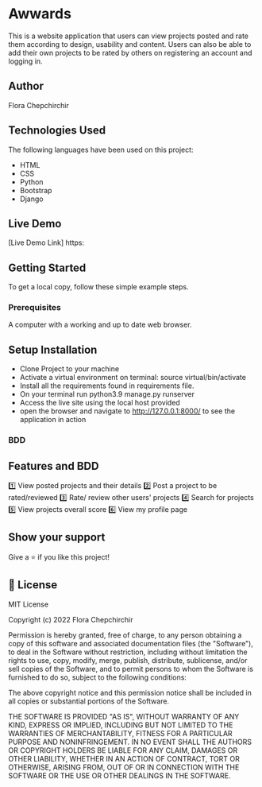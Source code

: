 # Awwards
This is a website application that users can view projects posted and rate them according to design, usability and content. Users can also be able to add their own projects to be rated by others on registering an account and logging in.

## Author 
Flora Chepchirchir

## Technologies Used

The following languages have been used on this project:

- HTML
- CSS
- Python
- Bootstrap
- Django

## Live Demo

[Live Demo Link] https:

## Getting Started

To get a local copy, follow these simple example steps.

### Prerequisites

A computer with a working and up to date web browser.

## Setup Installation

- Clone Project to your machine
- Activate a virtual environment on terminal: source virtual/bin/activate
- Install all the requirements found in requirements file.
- On your terminal run python3.9 manage.py runserver
- Access the live site using the local host provided
- open the browser and navigate to http://127.0.0.1:8000/ to see the application in action

### BDD

## Features and BDD

1️⃣ View posted projects and their details
2️⃣ Post a project to be rated/reviewed
3️⃣ Rate/ review other users' projects
4️⃣ Search for projects
5️⃣ View projects overall score
6️⃣ View my profile page


## Show your support

Give a ⭐️ if you like this project!

## 📝 License

MIT License

Copyright (c) 2022 Flora Chepchirchir

Permission is hereby granted, free of charge, to any person obtaining a copy
of this software and associated documentation files (the "Software"), to deal
in the Software without restriction, including without limitation the rights
to use, copy, modify, merge, publish, distribute, sublicense, and/or sell
copies of the Software, and to permit persons to whom the Software is
furnished to do so, subject to the following conditions:

The above copyright notice and this permission notice shall be included in all
copies or substantial portions of the Software.

THE SOFTWARE IS PROVIDED "AS IS", WITHOUT WARRANTY OF ANY KIND, EXPRESS OR
IMPLIED, INCLUDING BUT NOT LIMITED TO THE WARRANTIES OF MERCHANTABILITY,
FITNESS FOR A PARTICULAR PURPOSE AND NONINFRINGEMENT. IN NO EVENT SHALL THE
AUTHORS OR COPYRIGHT HOLDERS BE LIABLE FOR ANY CLAIM, DAMAGES OR OTHER
LIABILITY, WHETHER IN AN ACTION OF CONTRACT, TORT OR OTHERWISE, ARISING FROM,
OUT OF OR IN CONNECTION WITH THE SOFTWARE OR THE USE OR OTHER DEALINGS IN THE
SOFTWARE.